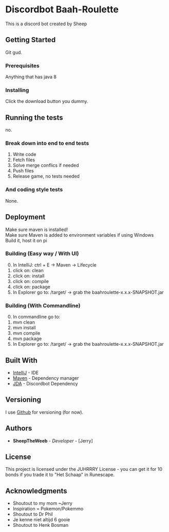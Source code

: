 # Discordbot Baah-Roulette

This is a discord bot created by Sheep

## Getting Started

Git gud.

### Prerequisites

Anything that has java 8

### Installing

Click the download button you dummy.

## Running the tests

no.

### Break down into end to end tests

1) Write code  
2) Fetch files  
3) Solve merge conflics if needed  
4) Push files  
5) Release game, no tests needed

### And coding style tests

None.

## Deployment

Make sure maven is installed! <br />
Make sure Maven is added to environment variables if using Windows <br />
Build it, host it on pi

### Building (Easy way / With UI)
0) In IntelliJ: ctrl + E -> Maven -> Lifecycle
1) click on: clean
2) click on: install
3) click on: compile
4) click on: package
5) In Explorer go to: <project-path>/target/ -> grab the baahroulette-x.x.x-SNAPSHOT.jar

### Building (With Commandline)
0) In commandline go to: <project-path>
1) mvn clean
2) mvn install
3) mvn compile
4) mvn package
5) In Explorer go to: <project-path>/target/ -> grab the baahroulette-x.x.x-SNAPSHOT.jar

## Built With

* [IntelliJ](https://www.jetbrains.com/idea/) - IDE
* [Maven](https://maven.apache.org/) - Dependency manager
* [JDA](https://github.com/DV8FromTheWorld/JDA) - Discordbot Dependency

## Versioning

I use [Github](https://github.com/) for versioning (for now).

## Authors

* **SheepTheWeeb** - *Developer* - [Jerry]

## License

This project is licensed under the JUHRRRY License - you can get it for 10 bonds if you trade it to "Het Schaap" in Runescape.

## Acknowledgments

* Shoutout to my mom ~Jerry
* Inspiration = Pokemon/Pokemmo
* Shoutout to Dr Phil
* Je kenne niet altijd 6 gooie
* Shoutout to Henk Bosman

